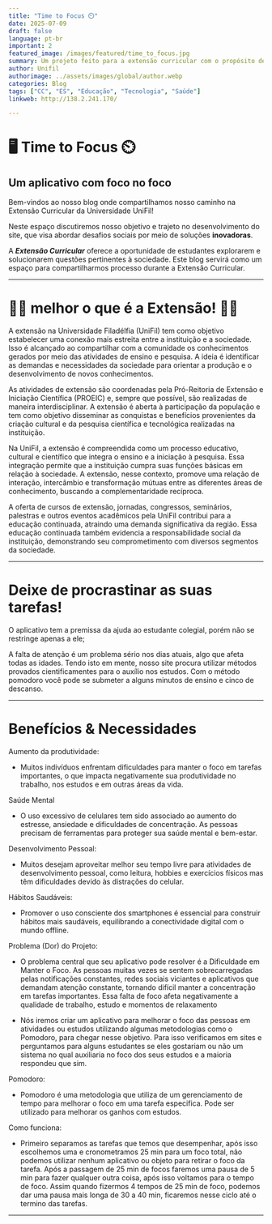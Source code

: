 ```yaml
---
title: "Time to Focus ⏲️"
date: 2025-07-09
draft: false
language: pt-br
important: 2
featured_image: /images/featured/time_to_focus.jpg
summary: Um projeto feito para a extensão curricular com o propósito de aumentar o foco do aluno.
author: Unifil
authorimage: ../assets/images/global/author.webp
categories: Blog
tags: ["CC", "ES", "Educação", "Tecnologia", "Saúde"] 
linkweb: http://138.2.241.170/

---
```


#  🖥️ Time to Focus ⏲️
## Um aplicativo com **foco** no **foco**

Bem-vindos ao nosso blog onde compartilhamos nosso caminho na Extensão Curricular da Universidade UniFil!

Neste espaço discutiremos nosso objetivo e trajeto no desenvolvimento do site, que visa abordar desafios sociais por meio de soluções **inovadoras**. 

A ***Extensão Curricular*** oferece a oportunidade de estudantes explorarem e solucionarem questões pertinentes à sociedade. Este blog servirá como um espaço para compartilharmos processo durante a Extensão Curricular.
___

# 👩‍🎓 melhor o que é a Extensão! 👨‍🎓

A extensão na Universidade Filadélfia (UniFil) tem como objetivo estabelecer uma conexão mais estreita entre a instituição e a sociedade. Isso é alcançado ao compartilhar com a comunidade os conhecimentos gerados por meio das atividades de ensino e pesquisa. A ideia é identificar as demandas e necessidades da sociedade para orientar a produção e o desenvolvimento de novos conhecimentos.

As atividades de extensão são coordenadas pela Pró-Reitoria de Extensão e Iniciação Científica (PROEIC) e, sempre que possível, são realizadas de maneira interdisciplinar. A extensão é aberta à participação da população e tem como objetivo disseminar as conquistas e benefícios provenientes da criação cultural e da pesquisa científica e tecnológica realizadas na instituição.

Na UniFil, a extensão é compreendida como um processo educativo, cultural e científico que integra o ensino e a iniciação à pesquisa. Essa integração permite que a instituição cumpra suas funções básicas em relação à sociedade. A extensão, nesse contexto, promove uma relação de interação, intercâmbio e transformação mútuas entre as diferentes áreas de conhecimento, buscando a complementaridade recíproca.

A oferta de cursos de extensão, jornadas, congressos, seminários, palestras e outros eventos acadêmicos pela UniFil contribui para a educação continuada, atraindo uma demanda significativa da região. Essa educação continuada também evidencia a responsabilidade social da instituição, demonstrando seu comprometimento com diversos segmentos da sociedade. 

___

# Deixe de procrastinar as suas tarefas!

O aplicativo tem a premissa da ajuda ao estudante colegial, porém não se restringe apenas a ele;

A falta de atenção é um problema sério nos dias atuais, algo que afeta todas as idades. Tendo isto em mente, nosso site procura utilizar métodos provados cientificamentes para o auxílio nos estudos. Com o método pomodoro você pode se submeter a alguns minutos de ensino e cinco de descanso.

___ 

# Benefícios & Necessidades

Aumento da produtividade:

- Muitos indivíduos enfrentam dificuldades para manter o foco em tarefas importantes, o que impacta negativamente sua produtividade no trabalho, nos estudos e em outras áreas da vida.

Saúde Mental

- O uso excessivo de celulares tem sido associado ao aumento do estresse, ansiedade e dificuldades de concentração. As pessoas precisam de ferramentas para proteger sua saúde mental e bem-estar.

Desenvolvimento Pessoal: 

- Muitos desejam aproveitar melhor seu tempo livre para atividades de desenvolvimento pessoal, como leitura, hobbies e exercícios físicos mas têm dificuldades devido às distrações do celular.

Hábitos Saudáveis: 

- Promover o uso consciente dos smartphones é essencial para construir hábitos mais saudáveis, equilibrando a conectividade digital com o mundo offline.

Problema (Dor) do Projeto:

- O problema central que seu aplicativo pode resolver é a Dificuldade em Manter o Foco. As pessoas muitas vezes se sentem sobrecarregadas pelas notificações constantes, redes sociais viciantes e aplicativos que demandam atenção constante, tornando difícil manter a concentração em tarefas importantes. Essa falta de foco afeta negativamente a qualidade de trabalho, estudo e momentos de relaxamento

- Nós iremos criar um aplicativo para melhorar o foco das pessoas em atividades ou estudos utilizando algumas metodologias como o Pomodoro, para chegar nesse objetivo. Para isso verificamos em sites e perguntamos para alguns estudantes se eles gostariam ou não um sistema no qual auxiliaria no foco dos seus estudos e a maioria respondeu que sim.

Pomodoro:

- Pomodoro é uma metodologia que utiliza de um gerenciamento de tempo para melhorar o foco em uma tarefa especifica. Pode ser utilizado para melhorar os ganhos com estudos. 

Como funciona:

- Primeiro separamos as tarefas que temos que desempenhar, após isso escolhemos uma e cronometramos 25 min para um foco total, não podemos utilizar nenhum aplicativo ou objeto para retirar o foco da tarefa. Após a passagem de 25 min de focos faremos uma pausa de 5 min para fazer qualquer outra coisa, após isso voltamos para o tempo de foco. Assim quando fizermos 4 tempos de 25 min de foco, podemos dar uma pausa mais longa de 30 a 40 min, ficaremos nesse ciclo até o termino das tarefas.

***
